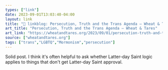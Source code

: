 ```yaml
---
types: ["link"]
date: 2023-09-01T13:03:40-04:00
layout: link
title: "🔗 linkblog: Persecution, Truth and the Trans Agenda – Wheat & Tares'"
art_title: "Persecution, Truth and the Trans Agenda – Wheat & Tares"
art_link: "https://wheatandtares.org/2023/09/01/persecution-truth-and-the-trans-agenda/"
source: ["wheatandtares.org"]
tags: ["trans","LGBTQ","Mormonism","persecution"]
---
```

Solid post. I think it's often helpful to ask whether Latter-day Saint logic applies to things that don't get Latter-day Saint approval.  
 
